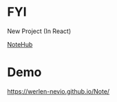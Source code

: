 # FYI

New Project (In React)

[NoteHub](https://github.com/werlen-nevio/NoteHub)
# Demo
https://werlen-nevio.github.io/Note/
